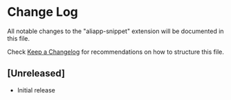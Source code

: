 # Change Log
All notable changes to the "aliapp-snippet" extension will be documented in this file.

Check [Keep a Changelog](http://keepachangelog.com/) for recommendations on how to structure this file.

## [Unreleased]
- Initial release